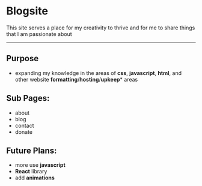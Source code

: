 # Blogsite

This site serves a place for my creativity to thrive and for me to share things that I am passionate about

---

## **Purpose**
- expanding my knowledge in the areas of **css**, **javascript**, **html**, and other website **formatting**/**hosting**/**upkeep*** areas

## **Sub Pages:**
- about
- blog
- contact
- donate

## Future Plans:
- more use **javascript**
- **React** library
- add **animations**

